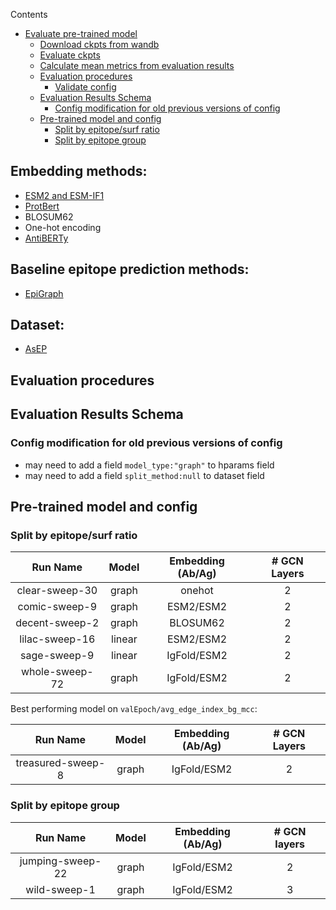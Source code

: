 Contents

- [Evaluate pre-trained model](#evaluate-pre-trained-model)
  - [Download ckpts from wandb](#download-ckpts-from-wandb)
  - [Evaluate ckpts](#evaluate-ckpts)
  - [Calculate mean metrics from evaluation results](#calculate-mean-metrics-from-evaluation-results)
  - [Evaluation procedures](#evaluation-procedures)
    - [Validate config](#validate-config)
  - [Evaluation Results Schema](#evaluation-results-schema)
    - [Config modification for old previous versions of config](#config-modification-for-old-previous-versions-of-config)
  - [Pre-trained model and config](#pre-trained-model-and-config)
    - [Split by epitope/surf ratio](#split-by-epitopesurf-ratio)
    - [Split by epitope group](#split-by-epitope-group)


## Embedding methods:
- [ESM2 and ESM-IF1](https://github.com/facebookresearch/esm.git)
- [ProtBert](https://github.com/agemagician/ProtTrans.git)
- BLOSUM62
- One-hot encoding
- [AntiBERTy](https://github.com/jeffreyruffolo/AntiBERTy.git)


## Baseline epitope prediction methods:
- [EpiGraph](https://github.com/sj584/EpiGraph.git)

## Dataset:
- [AsEP](https://github.com/biochunan/AsEP-dataset.git)


## Evaluation procedures



## Evaluation Results Schema



### Config modification for old previous versions of config

- may need to add a field `model_type:"graph"` to hparams field
- may need to add a field `split_method:null` to dataset field

## Pre-trained model and config

### Split by epitope/surf ratio

|    Run Name    | Model  | Embedding (Ab/Ag) | \# GCN Layers |
| :------------: | :----: | :---------------: | :-----------: |
| clear-sweep-30 | graph  |      onehot       |       2       |
| comic-sweep-9  | graph  |     ESM2/ESM2     |       2       |
| decent-sweep-2 | graph  |     BLOSUM62      |       2       |
| lilac-sweep-16 | linear |     ESM2/ESM2     |       2       |
|  sage-sweep-9  | linear |    IgFold/ESM2    |       2       |
| whole-sweep-72 | graph  |    IgFold/ESM2    |       2       |

Best performing model on `valEpoch/avg_edge_index_bg_mcc`:

|     Run Name      | Model | Embedding (Ab/Ag) | \# GCN Layers |
| :---------------: | :---: | :---------------: | :-----------: |
| treasured-sweep-8 | graph |    IgFold/ESM2    |       2       |


### Split by epitope group

|     Run Name     | Model | Embedding (Ab/Ag) | \# GCN layers |
| :--------------: | :---: | :---------------: | :-----------: |
| jumping-sweep-22 | graph |    IgFold/ESM2    |       2       |
|   wild-sweep-1   | graph |    IgFold/ESM2    |       3       |
